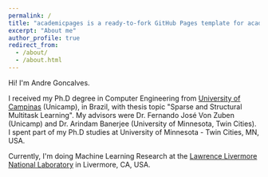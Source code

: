 ```yaml
---
permalink: /
title: "academicpages is a ready-to-fork GitHub Pages template for academic personal websites"
excerpt: "About me"
author_profile: true
redirect_from: 
  - /about/
  - /about.html
---
```

Hi! I'm Andre Goncalves.

I received my Ph.D degree in Computer Engineering from [University of Campinas](http://www.unicamp.br/unicamp/english) (Unicamp), in Brazil, with thesis topic "Sparse and Structural Multitask Learning". My advisors were Dr. Fernando José Von Zuben (Unicamp) and Dr. Arindam Banerjee (University of Minnesota, Twin Cities). I spent part of my Ph.D studies at University of Minnesota - Twin Cities, MN, USA.

Currently, I'm doing Machine Learning Research at the [Lawrence Livermore National Laboratory](https://www.llnl.gov) in Livermore, CA, USA.

